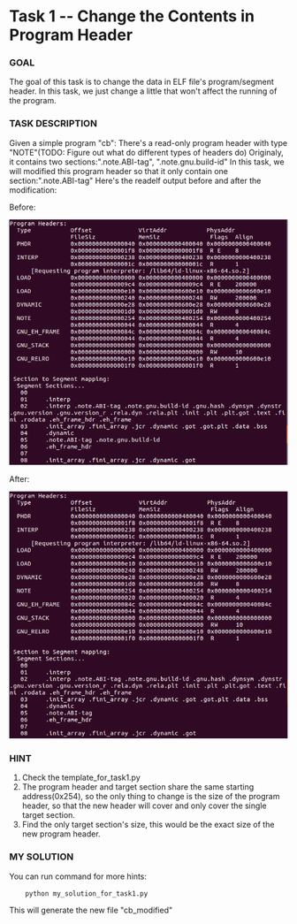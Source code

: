 Task 1 -- Change the Contents in Program Header
===============================================

### GOAL
The goal of this task is to change the data in ELF file's program/segment header.
In this task, we just change a little that won't affect the running of the program.

### TASK DESCRIPTION
Given a simple program "cb":
There's a read-only program header with type "NOTE"(TODO: Figure out what do different types of headers do)
Originaly, it contains two sections:".note.ABI-tag", ".note.gnu.build-id"
In this task, we will modified this program header so that it only contain one section:".note.ABI-tag"
Here's the readelf output before and after the modification:

Before:

![before](before.png)

After:

![after](after.png)

### HINT
1. Check the template_for_task1.py
2. The program header and target section share the same starting address(0x254), so the only thing to change is the size of the program header, so that the new header will cover and only cover the single target section.
3. Find the only target section's size, this would be the exact size of the new program header.

### MY SOLUTION
You can run command for more hints:
```
	python my_solution_for_task1.py
```
This will generate the new file "cb_modified"

